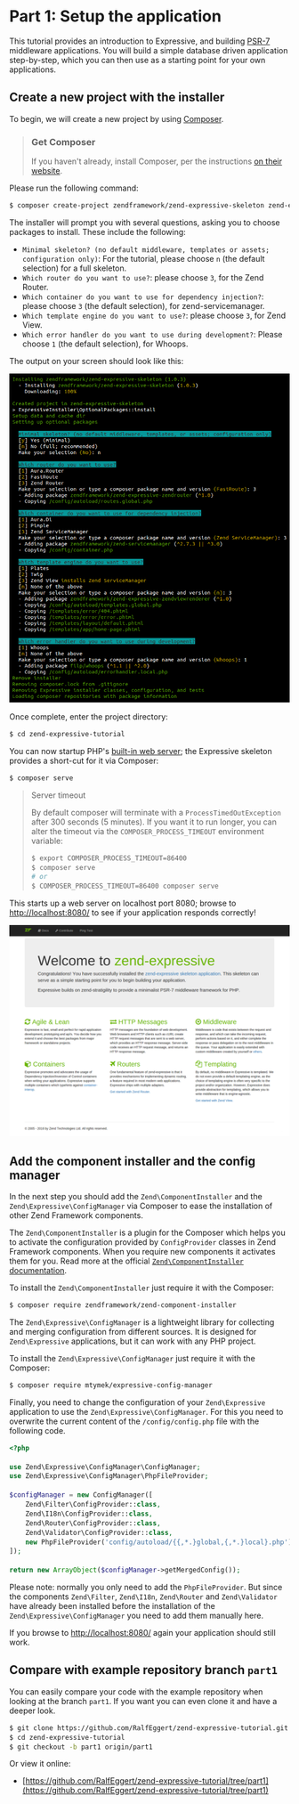 # Part 1: Setup the application

This tutorial provides an introduction to Expressive, and building
[PSR-7](http://www.php-fig.org/psr/psr-7/) middleware applications. You will
build a simple database driven application step-by-step, which you can then use
as a starting point for your own applications.

## Create a new project with the installer

To begin, we will create a new project by using
[Composer](https://getcomposer.org).

> ### Get Composer
>
> If you haven't already, install Composer, per the instructions
> [on their website](https://getcomposer.org/doc/00-intro.md#installation-linux-unix-osx).

Please run the following command:

```bash
$ composer create-project zendframework/zend-expressive-skeleton zend-expressive-tutorial
```

The installer will prompt you with several questions, asking you
to choose packages to install. These include the following:

- `Minimal skeleton? (no default middleware, templates or assets; configuration
  only)`: For the tutorial, please choose `n` (the default selection) for a full
  skeleton. 
- `Which router do you want to use?`: please choose `3`, for the Zend Router.
- `Which container do you want to use for dependency injection?`: please choose
  `3` (the default selection), for zend-servicemanager.
- `Which template engine do you want to use?`: please choose `3`, for Zend View.
- `Which error handler do you want to use during development?`: Please choose
  `1` (the default selection), for Whoops.

The output on your screen should look like this:

![Zend\Expressive installer](images/installer.png)

Once complete, enter the project directory:

```bash
$ cd zend-expressive-tutorial
```

You can now startup PHP's [built-in web server](http://php.net/manual/en/features.commandline.webserver.php);
the Expressive skeleton provides a short-cut for it via Composer:

```bash
$ composer serve
```

> Server timeout
> 
> By default composer will terminate with a `ProcessTimedOutException` after
> 300 seconds (5 minutes). If you want it to run longer, you can alter the timeout
> via the `COMPOSER_PROCESS_TIMEOUT` environment variable:
> 
> ```bash
> $ export COMPOSER_PROCESS_TIMEOUT=86400
> $ composer serve
> # or
> $ COMPOSER_PROCESS_TIMEOUT=86400 composer serve
> ```

This starts up a web server on localhost port 8080; browse to 
[http://localhost:8080/](http://localhost:8080/) to see if your 
application responds correctly!

![Screenshot after installation](images/screen-after-installation.png)

## Add the component installer and the config manager

In the next step you should add the `Zend\ComponentInstaller` and the 
`Zend\Expressive\ConfigManager` via Composer to ease the installation of
other Zend Framework components.

The `Zend\ComponentInstaller` is a plugin for the Composer which helps you 
to activate the configuration provided by `ConfigProvider` classes in Zend
Framework components. When you require new components it activates them
for you. Read more at the official 
[`Zend\ComponentInstaller` documentation](https://docs.zendframework.com/zend-component-installer/).

To install the `Zend\ComponentInstaller` just require it with the Composer:

```bash
$ composer require zendframework/zend-component-installer
```

The `Zend\Expressive\ConfigManager` is a lightweight library for 
collecting and merging configuration from different sources. It is designed 
for `Zend\Expressive` applications, but it can work with any PHP project.

To install the `Zend\Expressive\ConfigManager` just require it with the 
Composer:

```bash
$ composer require mtymek/expressive-config-manager
```

Finally, you need to change the configuration of your `Zend\Expressive` 
application to use the `Zend\Expressive\ConfigManager`. For this you need 
to overwrite the current content of the `/config/config.php` file with the
following code.


```php
<?php

use Zend\Expressive\ConfigManager\ConfigManager;
use Zend\Expressive\ConfigManager\PhpFileProvider;

$configManager = new ConfigManager([
    Zend\Filter\ConfigProvider::class,
    Zend\I18n\ConfigProvider::class,
    Zend\Router\ConfigProvider::class,
    Zend\Validator\ConfigProvider::class,
    new PhpFileProvider('config/autoload/{{,*.}global,{,*.}local}.php'),
]);

return new ArrayObject($configManager->getMergedConfig());
```

Please note: normally you only need to add the `PhpFileProvider`. But since
the components `Zend\Filter`, `Zend\I18n`, `Zend\Router` and 
`Zend\Validator` have already been installed before the installation of
the `Zend\Expressive\ConfigManager` you need to add them manually here.

If you browse to [http://localhost:8080/](http://localhost:8080/) again
your application should still work.

## Compare with example repository branch `part1`

You can easily compare your code with the example repository when looking 
at the branch `part1`. If you want you can even clone it and have a deeper
look.

```bash
$ git clone https://github.com/RalfEggert/zend-expressive-tutorial.git
$ cd zend-expressive-tutorial
$ git checkout -b part1 origin/part1
```

Or view it online:

- [https://github.com/RalfEggert/zend-expressive-tutorial/tree/part1](https://github.com/RalfEggert/zend-expressive-tutorial/tree/part1)
